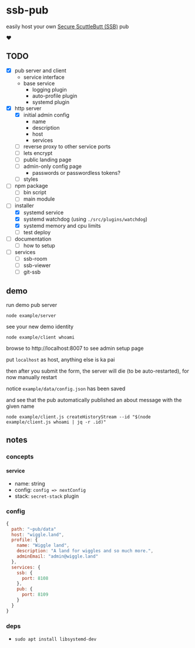 # ssb-pub

easily host your own [Secure ScuttleButt (SSB)](https://www.scuttlebutt.nz) pub

:heart:

## TODO

- [x] pub server and client
  - service interface
  - base service
    - logging plugin
    - auto-profile plugin
    - systemd plugin
- [x] http server
  - [x] initial admin config
    - name
    - description
    - host
    - services
  - [ ] reverse proxy to other service ports
  - [ ] lets encrypt
  - [ ] public landing page
  - [ ] admin-only config page
    - passwords or passwordless tokens?
  - [ ] styles
- [ ] npm package
    - [ ] bin script
    - [ ] main module
- [ ] installer
  - [x] systemd service
  - [x] systemd watchdog (using `./src/plugins/watchdog`)
  - [x] systemd memory and cpu limits
  - [ ] test deploy
- [ ] documentation
  - [ ] how to setup
- [ ] services
  - [ ] ssb-room
  - [ ] ssb-viewer
  - [ ] git-ssb

## demo

run demo pub server

```shell
node example/server
```

see your new demo identity

```shell
node example/client whoami
```

browse to http://localhost:8007 to see admin setup page

put `localhost` as host, anything else is ka pai

then after you submit the form, the server will die (to be auto-restarted), for now manually restart

notice `example/data/config.json` has been saved

and see that the pub automatically published an about message with the given name

```shell
node example/client.js createHistoryStream --id "$(node example/client.js whoami | jq -r .id)"
```

## notes

### concepts

#### service

- name: string
- config: `config => nextConfig`
- stack: `secret-stack` plugin

### config

```js
{
  path: "~pub/data"
  host: "wiggle.land",
  profile: {
    name: "Wiggle land",
    description: "A land for wiggles and so much more.",
    adminEmail: "admin@wiggle.land"
  },
  services: {
    ssb: {
      port: 8108
    },
    pub: {
      port: 8109
    }
  }
}
```

### deps

- `sudo apt install libsystemd-dev`
